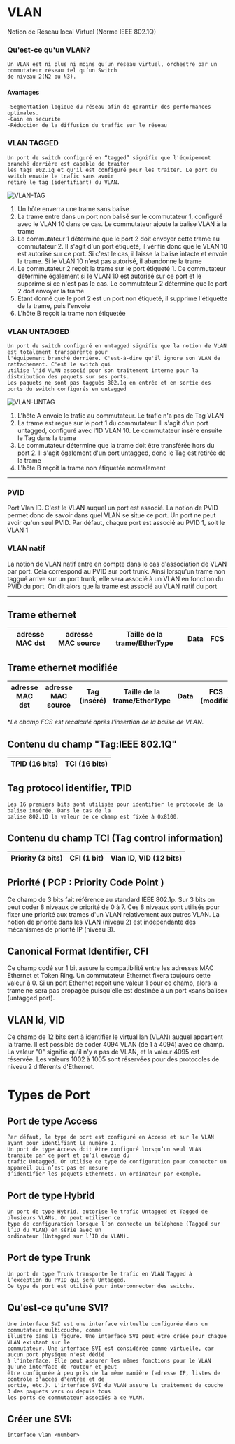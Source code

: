 # VLAN
Notion de Réseau local Virtuel (Norme IEEE 802.1Q)

### Qu'est-ce qu'un VLAN?

```
Un VLAN est ni plus ni moins qu’un réseau virtuel, orchestré par un commutateur réseau tel qu’un Switch
de niveau 2(N2 ou N3). 
```

#### Avantages

```
-Segmentation logique du réseau afin de garantir des performances optimales.
-Gain en sécurité
-Réduction de la diffusion du traffic sur le réseau
```

### VLAN TAGGED
```
Un port de switch configuré en “tagged” signifie que l'équipement branché derrière est capable de traiter
les tags 802.1q et qu'il est configuré pour les traiter. Le port du switch envoie le trafic sans avoir
retiré le tag (identifiant) du VLAN.
```
![VLAN-TAG](https://user-images.githubusercontent.com/83721477/163259378-64dc352d-6dec-45d4-b7fe-56f502a2c605.jpg)

1. Un hôte enverra une trame sans balise
2. La trame entre dans un port non balisé sur le commutateur 1, configuré avec le VLAN 10 dans ce cas. Le commutateur ajoute la balise VLAN à la trame
3. Le commutateur 1 détermine que le port 2 doit envoyer cette trame au commutateur 2. Il s'agit d'un port étiqueté, il vérifie donc que le VLAN 10 est autorisé sur ce port. Si c'est le cas, il laisse la balise intacte et envoie la trame. Si le VLAN 10 n'est pas autorisé, il abandonne la trame
4. Le commutateur 2 reçoit la trame sur le port étiqueté 1. Ce commutateur détermine également si le VLAN 10 est autorisé sur ce port et le supprime si ce n'est pas le cas. Le commutateur 2 détermine que le port 2 doit envoyer la trame
5. Étant donné que le port 2 est un port non étiqueté, il supprime l'étiquette de la trame, puis l'envoie
6. L'hôte B reçoit la trame non étiquetée

### VLAN UNTAGGED
```
Un port de switch configuré en untagged signifie que la notion de VLAN est totalement transparente pour
l'équipement branché derrière. C'est-à-dire qu'il ignore son VLAN de rattachement. C'est le switch qui
utilise l'id VLAN associé pour son traitement interne pour la distribution des paquets sur ses ports.
Les paquets ne sont pas taggués 802.1q en entrée et en sortie des ports du switch configurés en untagged
```
![VLAN-UNTAG](https://user-images.githubusercontent.com/83721477/163259255-0c950335-c1be-402e-81b2-0b53b510f231.jpg)
1. L'hôte A envoie le trafic au commutateur. Le trafic n'a pas de Tag VLAN
2. La trame est reçue sur le port 1 du commutateur. Il s'agit d'un port untagged, configuré avec l'ID VLAN 10. Le commutateur insère ensuite le Tag dans la trame
3. Le commutateur détermine que la trame doit être transférée hors du port 2. Il s'agit également d'un port untagged, donc le Tag est retirée de la trame
4. L'hôte B reçoit la trame non étiquetée normalement

<hr>

### PVID
Port Vlan ID. C'est le VLAN auquel un port est associé. La notion de PVID permet donc de savoir dans quel VLAN se situe ce port. Un port ne peut avoir qu'un seul PVID.
Par défaut, chaque port est associé au PVID 1, soit le VLAN 1

### VLAN natif
La notion de VLAN natif entre en compte dans le cas d'association de VLAN par port. Cela correspond au PVID sur port trunk. Ainsi lorsqu'un trame non taggué arrive sur un port trunk, elle sera associé à un VLAN en fonction du PVID du port. On dit alors que la trame est associé au VLAN natif du port
<hr>

## Trame ethernet
| adresse MAC dst | adresse MAC source | Taille de la trame/EtherType	| Data | FCS |
| :-: | :-: | :-: | :-: | :-: |

## Trame ethernet modifiée
| adresse MAC dst | adresse MAC source | Tag (inséré) | Taille de la trame/EtherType	| Data | FCS (modifié) |
| :-: | :-: | :-: | :-: | :-: | :-: |

*_Le champ FCS est recalculé après l'insertion de la balise de VLAN._

## Contenu du champ "Tag:IEEE 802.1Q"
| TPID (16 bits) | TCI (16 bits) |
| :-: | :-: |

## Tag protocol identifier, TPID
```
Les 16 premiers bits sont utilisés pour identifier le protocole de la balise insérée. Dans le cas de la
balise 802.1Q la valeur de ce champ est fixée à 0x8100.
```

## Contenu du champ TCI (Tag control information)
| Priority (3 bits) | CFI (1 bit) | Vlan ID, VID (12 bits) |
| :-: | :-: | :-: |

## Priorité ( PCP : Priority Code Point )
Ce champ de 3 bits fait référence au standard IEEE 802.1p. Sur 3 bits on peut coder 8 niveaux de priorité de 0 à 7. Ces 8 niveaux sont utilisés pour fixer une priorité aux trames d'un VLAN relativement aux autres VLAN. La notion de priorité dans les VLAN (niveau 2) est indépendante des mécanismes de priorité IP (niveau 3).

## Canonical Format Identifier, CFI
Ce champ codé sur 1 bit assure la compatibilité entre les adresses MAC Ethernet et Token Ring. Un commutateur Ethernet fixera toujours cette valeur à 0. Si un port Ethernet reçoit une valeur 1 pour ce champ, alors la trame ne sera pas propagée puisqu'elle est destinée à un port «sans balise» (untagged port).

## VLAN Id, VID
Ce champ de 12 bits sert à identifier le virtual lan (VLAN) auquel appartient la trame. Il est possible de coder 4094 VLAN (de 1 à 4094) avec ce champ. La valeur "0" signifie qu'il n'y a pas de VLAN, et la valeur 4095 est réservée. Les valeurs 1002 à 1005 sont réservées pour des protocoles de niveau 2 différents d'Ethernet.

# Types de Port

## Port de type Access
```
Par défaut, le type de port est configuré en Access et sur le VLAN ayant pour identifiant le numéro 1.
Un port de type Access doit être configuré lorsqu’un seul VLAN transite par ce port et qu’il envoie du
trafic Untagged. On utilise ce type de configuration pour connecter un appareil qui n’est pas en mesure
d’identifier les paquets Ethernets. Un ordinateur par exemple.
```

## Port de type Hybrid
```
Un port de type Hybrid, autorise le trafic Untagged et Tagged de plusieurs VLANs. On peut utiliser ce
type de configuration lorsque l’on connecte un téléphone (Tagged sur l’ID du VLAN) en série avec un
ordinateur (Untagged sur l’ID du VLAN).
```
## Port de type Trunk
```
Un port de type Trunk transporte le trafic en VLAN Tagged à l’exception du PVID qui sera Untagged.
Ce type de port est utilisé pour interconnecter des switchs.
```

## Qu'est-ce qu'une SVI?
```
Une interface SVI est une interface virtuelle configurée dans un commutateur multicouche, comme
illustré dans la figure. Une interface SVI peut être créée pour chaque VLAN existant sur le 
commutateur. Une interface SVI est considérée comme virtuelle, car aucun port physique n'est dédié
à l'interface. Elle peut assurer les mêmes fonctions pour le VLAN qu'une interface de routeur et peut
être configurée à peu près de la même manière (adresse IP, listes de contrôle d'accès d'entrée et de
sortie, etc.). L'interface SVI du VLAN assure le traitement de couche 3 des paquets vers ou depuis tous
les ports de commutateur associés à ce VLAN.
```

## Créer une SVI:
```cisco
interface vlan <number>
```
